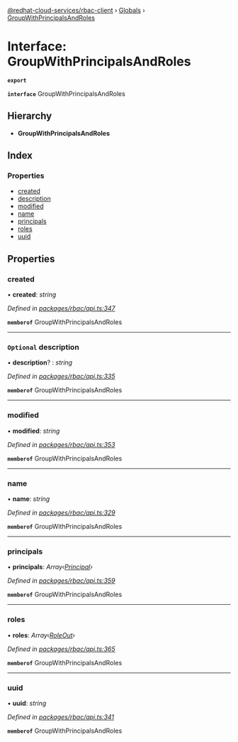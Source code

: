 [@redhat-cloud-services/rbac-client](../README.md) › [Globals](../globals.md) › [GroupWithPrincipalsAndRoles](groupwithprincipalsandroles.md)

# Interface: GroupWithPrincipalsAndRoles

**`export`** 

**`interface`** GroupWithPrincipalsAndRoles

## Hierarchy

* **GroupWithPrincipalsAndRoles**

## Index

### Properties

* [created](groupwithprincipalsandroles.md#created)
* [description](groupwithprincipalsandroles.md#optional-description)
* [modified](groupwithprincipalsandroles.md#modified)
* [name](groupwithprincipalsandroles.md#name)
* [principals](groupwithprincipalsandroles.md#principals)
* [roles](groupwithprincipalsandroles.md#roles)
* [uuid](groupwithprincipalsandroles.md#uuid)

## Properties

###  created

• **created**: *string*

*Defined in [packages/rbac/api.ts:347](https://github.com/RedHatInsights/javascript-clients/blob/master/packages/rbac/api.ts#L347)*

**`memberof`** GroupWithPrincipalsAndRoles

___

### `Optional` description

• **description**? : *string*

*Defined in [packages/rbac/api.ts:335](https://github.com/RedHatInsights/javascript-clients/blob/master/packages/rbac/api.ts#L335)*

**`memberof`** GroupWithPrincipalsAndRoles

___

###  modified

• **modified**: *string*

*Defined in [packages/rbac/api.ts:353](https://github.com/RedHatInsights/javascript-clients/blob/master/packages/rbac/api.ts#L353)*

**`memberof`** GroupWithPrincipalsAndRoles

___

###  name

• **name**: *string*

*Defined in [packages/rbac/api.ts:329](https://github.com/RedHatInsights/javascript-clients/blob/master/packages/rbac/api.ts#L329)*

**`memberof`** GroupWithPrincipalsAndRoles

___

###  principals

• **principals**: *Array‹[Principal](principal.md)›*

*Defined in [packages/rbac/api.ts:359](https://github.com/RedHatInsights/javascript-clients/blob/master/packages/rbac/api.ts#L359)*

**`memberof`** GroupWithPrincipalsAndRoles

___

###  roles

• **roles**: *Array‹[RoleOut](roleout.md)›*

*Defined in [packages/rbac/api.ts:365](https://github.com/RedHatInsights/javascript-clients/blob/master/packages/rbac/api.ts#L365)*

**`memberof`** GroupWithPrincipalsAndRoles

___

###  uuid

• **uuid**: *string*

*Defined in [packages/rbac/api.ts:341](https://github.com/RedHatInsights/javascript-clients/blob/master/packages/rbac/api.ts#L341)*

**`memberof`** GroupWithPrincipalsAndRoles
